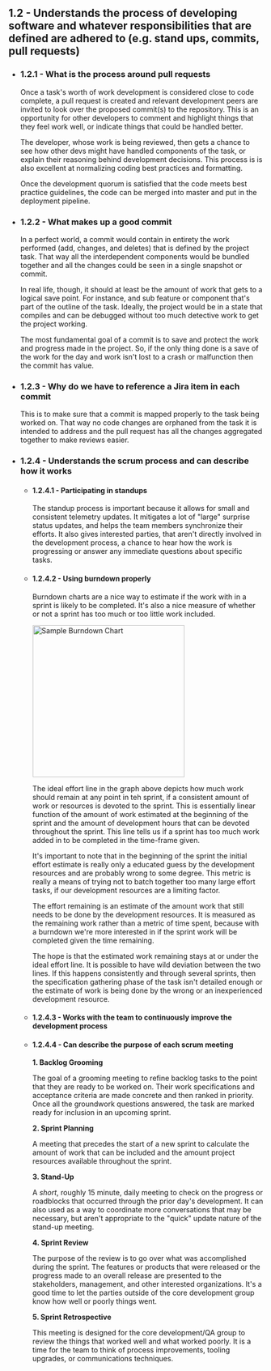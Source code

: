 ## 1.2 - Understands the process of developing software and whatever responsibilities that are defined are adhered to (e.g. stand ups, commits, pull requests)

- ### 1.2.1 - What is the process around pull requests

    Once a task's worth of work development is considered close to code complete, a pull request is created and relevant development peers are invited to look over the proposed commit(s) to the repository.  This is an opportunity for other developers to comment and highlight things that they feel work well, or indicate things that could be handled better.

    The developer, whose work is being reviewed, then gets a chance to see how other devs might have handled components of the task, or explain their reasoning behind development decisions.  This process is is also excellent at normalizing coding best practices and formatting.

    Once the development quorum is satisfied that the code meets best practice guidelines, the code can be merged into master and put in the deployment pipeline.

- ### 1.2.2 - What makes up a good commit

    In a perfect world, a commit would contain in entirety the work performed (add, changes, and deletes) that is defined by the project task.  That way all the interdependent components would be bundled together and all the changes could be seen in a single snapshot or commit.

    In real life, though, it should at least be the amount of work that gets to a logical save point.  For instance, and sub feature or component that's part of the outline of the task.  Ideally, the project would be in a state that compiles and can be debugged without too much detective work to get the project working.

    The most fundamental goal of a commit is to save and protect the work and progress made in the project.  So, if the only thing done is a save of the work for the day and work isn't lost to a crash or malfunction then the commit has value.

- ### 1.2.3 - Why do we have to reference a Jira item in each commit

    This is to make sure that a commit is mapped properly to the task being worked on. That way no code changes are orphaned from the task it is intended to address and the pull request has all the changes aggregated together to make reviews easier.

- ### 1.2.4 - Understands the scrum process and can describe how it works
  - #### 1.2.4.1 - Participating in standups

    The standup process is important because it allows for small and consistent telemetry updates.  It mitigates a lot of "large" surprise status updates, and helps the team members synchronize their efforts. It also gives interested parties, that aren't directly involved in the development process, a chance to hear how the work is progressing or answer any immediate questions about specific tasks.

  - #### 1.2.4.2 - Using burndown properly
    
    Burndown charts are a nice way to estimate if the work with in a sprint is likely to be completed.  It's also a nice measure of whether or not a sprint has too much or too little work included.

    <img src="https://stxnext.com/media/filer_public_thumbnails/filer_public/36/18/36182999-6b05-4e31-8021-e115b239b5fb/sprint-burndown-chart-a.jpg__910x539_q85_crop_subsampling-2_upscale.jpg" alt="Sample Burndown Chart" height="300px"/>


    The ideal effort line in the graph above depicts how much work should remain at any point in teh sprint, if a consistent amount of work or resources is devoted to the sprint.  This is essentially linear function of the amount of work estimated at the beginning of the sprint and the amount of development hours that can be devoted throughout the sprint. This line tells us if a sprint has too much work added in to be completed in the time-frame given.

    It's important to note that in the beginning of the sprint the initial effort estimate is really only a educated guess by the development resources and are probably wrong to some degree. This metric is really a means of trying not to batch together too many large effort tasks, if our development resources are a limiting factor.

    The effort remaining is an estimate of the amount work that still needs to be done by the development resources.  It is measured as the remaining work rather than a metric of time spent, because with a burndown we're more interested in if the sprint work will be completed given the time remaining.
  
    The hope is that the estimated work remaining stays at or under the ideal effort line. It is possible to have wild deviation between the two lines.  If this happens consistently and through several sprints, then the specification gathering phase of the task isn't detailed enough or the estimate of work is being done by the wrong or an inexperienced development resource.

  - #### 1.2.4.3 - Works with the team to continuously improve the development process

  - #### 1.2.4.4 - Can describe the purpose of each scrum meeting

    **1. Backlog Grooming**
   
    The goal of a grooming meeting to refine backlog tasks to the point that they are ready to be worked on.  Their work specifications and acceptance criteria are made concrete and then ranked in priority. Once all the groundwork questions answered, the task are marked ready for inclusion in an upcoming sprint.

    **2. Sprint Planning**

    A meeting that precedes the start of a new sprint to calculate the amount of work that can be included and the amount project resources available throughout the sprint.

    **3. Stand-Up**

    A *short*, roughly 15 minute, daily meeting to check on the progress or roadblocks that occurred through the prior day's development.  It can also used as a way to coordinate more conversations that may be necessary, but aren't appropriate to the "quick" update nature of the stand-up meeting.

    **4. Sprint Review**

    The purpose of the review is to go over what was accomplished during the sprint.  The features or products that were released or the progress made to an overall release are presented to the stakeholders, management, and other interested organizations.  It's a good time to let the parties outside of the core development group know how well or poorly things went.

    **5. Sprint Retrospective**

    This meeting is designed for the core development/QA group to review the things that worked well and what worked poorly.  It is a time for the team to think of process improvements, tooling upgrades, or communications techniques.
    